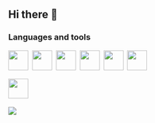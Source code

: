 ## Hi there 👋

### Languages and tools
<img height="40" src="https://cdn.jsdelivr.net/gh/devicons/devicon@latest/icons/javascript/javascript-original.svg" />&nbsp;
<img height="40" src="https://cdn.jsdelivr.net/gh/devicons/devicon@latest/icons/html5/html5-original.svg" />&nbsp;
<img height="40" src="https://cdn.jsdelivr.net/gh/devicons/devicon@latest/icons/css3/css3-original.svg" />&nbsp;
<img height="40" src="https://cdn.simpleicons.org/python?viewbox=auto" />&nbsp;
<img height="40" src="https://cdn.jsdelivr.net/gh/devicons/devicon@latest/icons/cplusplus/cplusplus-original.svg" />&nbsp;
<img height="40" src="https://cdn.jsdelivr.net/gh/devicons/devicon@latest/icons/csharp/csharp-original.svg" />&nbsp;

<img height="40" src="https://cdn.simpleicons.org/figma?viewbox=auto" />&nbsp;

![](http://github-profile-summary-cards.vercel.app/api/cards/stats?username=DevCyberspace&theme=solarized_dark)
